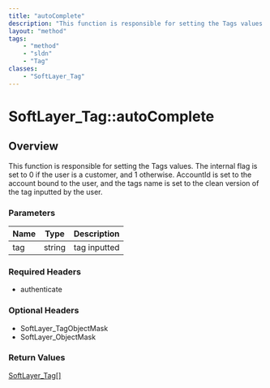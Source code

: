 ```yaml
---
title: "autoComplete"
description: "This function is responsible for setting the Tags values. The internal flag is set to 0 if the user is a customer, and 1... "
layout: "method"
tags:
    - "method"
    - "sldn"
    - "Tag"
classes:
    - "SoftLayer_Tag"
---
```

# SoftLayer_Tag::autoComplete
## Overview 
This function is responsible for setting the Tags values. The internal flag is set to 0 if the user is a customer, and 1 otherwise. AccountId is set to the account bound to the user, and the tags name is set to the clean version of the tag inputted by the user. 

### Parameters 
|Name | Type | Description |
| --- | --- | --- |
|tag| string| tag inputted|


### Required Headers
* authenticate

### Optional Headers
* SoftLayer_TagObjectMask
* SoftLayer_ObjectMask

### Return Values
<a href='/reference/datatypes/SoftLayer_Tag'>SoftLayer_Tag[] </a>
